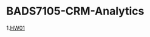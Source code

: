 # BADS7105-CRM-Analytics

1.[HW01](https://github.com/CCChamp/BADS7105-CRM-Analytics/blob/0fd52e211c8073c097f9eb83d6e7ac08676ff62a/README.md)
